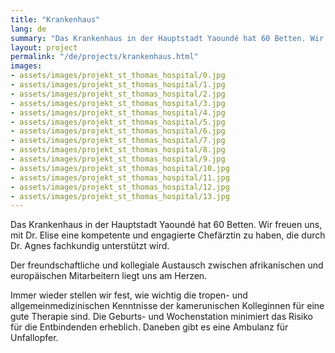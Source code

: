 ```yaml
---
title: "Krankenhaus"
lang: de
summary: "Das Krankenhaus in der Hauptstadt Yaoundé hat 60 Betten. Wir freuen uns, mit Dr. Elise eine kompetente und engagierte Chefärztin zu haben, die durch Dr. Agnes fachkundig unterstützt wird."
layout: project
permalink: "/de/projects/krankenhaus.html"
images: 
- assets/images/projekt_st_thomas_hospital/0.jpg
- assets/images/projekt_st_thomas_hospital/1.jpg
- assets/images/projekt_st_thomas_hospital/2.jpg
- assets/images/projekt_st_thomas_hospital/3.jpg
- assets/images/projekt_st_thomas_hospital/4.jpg
- assets/images/projekt_st_thomas_hospital/5.jpg
- assets/images/projekt_st_thomas_hospital/6.jpg
- assets/images/projekt_st_thomas_hospital/7.jpg
- assets/images/projekt_st_thomas_hospital/8.jpg
- assets/images/projekt_st_thomas_hospital/9.jpg
- assets/images/projekt_st_thomas_hospital/10.jpg
- assets/images/projekt_st_thomas_hospital/11.jpg
- assets/images/projekt_st_thomas_hospital/12.jpg
- assets/images/projekt_st_thomas_hospital/13.jpg
---
```


Das Krankenhaus in der Hauptstadt Yaoundé hat 60 Betten. Wir freuen uns, mit Dr. Elise eine kompetente und engagierte Chefärztin zu haben, die durch Dr. Agnes fachkundig unterstützt wird.

Der freundschaftliche und kollegiale Austausch zwischen afrikanischen und europäischen Mitarbeitern liegt uns am Herzen.

Immer wieder stellen wir fest, wie wichtig die tropen- und allgemeinmedizinischen Kenntnisse der kamerunischen Kolleginnen für eine gute Therapie sind. Die Geburts- und Wochenstation minimiert das Risiko für die Entbindenden erheblich. Daneben gibt es eine Ambulanz für Unfallopfer.
